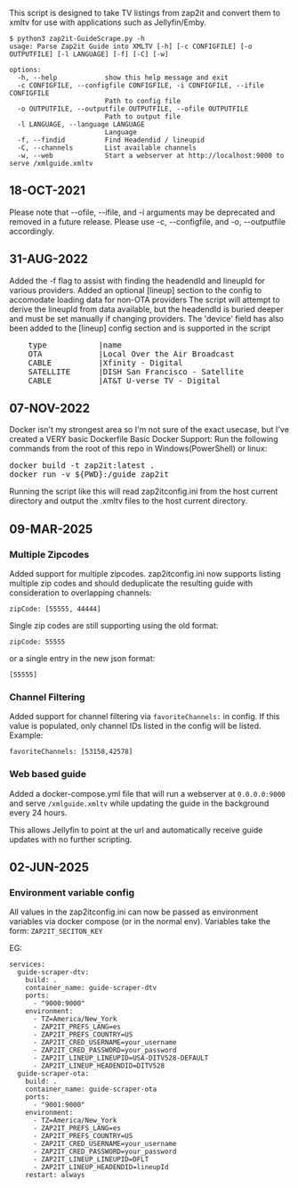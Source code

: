 
This script is designed to take TV listings from zap2it and convert them to xmltv for use with applications such as Jellyfin/Emby.

```
$ python3 zap2it-GuideScrape.py -h
usage: Parse Zap2it Guide into XMLTV [-h] [-c CONFIGFILE] [-o OUTPUTFILE] [-l LANGUAGE] [-f] [-C] [-w]

options:
  -h, --help            show this help message and exit
  -c CONFIGFILE, --configfile CONFIGFILE, -i CONFIGFILE, --ifile CONFIGFILE
                        Path to config file
  -o OUTPUTFILE, --outputfile OUTPUTFILE, --ofile OUTPUTFILE
                        Path to output file
  -l LANGUAGE, --language LANGUAGE
                        Language
  -f, --findid          Find Headendid / lineupid
  -C, --channels        List available channels
  -w, --web             Start a webserver at http://localhost:9000 to serve /xmlguide.xmltv
```

## 18-OCT-2021
Please note that --ofile, --ifile, and -i arguments may be deprecated and removed in a future release. Please use -c, --configfile, and -o, --outputfile accordingly.

## 31-AUG-2022
Added the -f flag to assist with finding the headendId and lineupId for various providers.
Added an optional [lineup] section to the config to accomodate loading data for non-OTA providers
The script will attempt to derive the lineupId from data available, but the headendId is buried deeper and must be set manually if changing providers.
The 'device' field has also been added to the [lineup] config section and is supported in the script
<pre>
    type           |name                                    |location       |headendID      |lineupID                 |device         
    OTA            |Local Over the Air Broadcast            |               |lineupId       |USA-lineupId-DEFAULT     |               
    CABLE          |Xfinity - Digital                       |Daly City      |CA55528        |USA-CA55528-DEFAULT      |X              
    SATELLITE      |DISH San Francisco - Satellite          |San Francisco  |DISH807        |USA-DISH807-DEFAULT      |-              
    CABLE          |AT&T U-verse TV - Digital               |San Francisco  |CA66343        |USA-CA66343-DEFAULT      |X              
</pre>

## 07-NOV-2022
Docker isn't my strongest area so I'm not sure of the exact usecase, but I've created a VERY basic Dockerfile 
Basic Docker Support:
Run the following commands from the root of this repo in Windows(PowerShell) or linux:
<pre>
docker build -t zap2it:latest .
docker run -v ${PWD}:/guide zap2it
</pre>
Running the script like this will read zap2itconfig.ini from the host current directory and output the .xmltv files to the host current directory.

## 09-MAR-2025
### Multiple Zipcodes
Added support for multiple zipcodes. zap2itconfig.ini now supports listing multiple zip codes and should deduplicate the resulting guide with consideration to overlapping channels:
```
zipCode: [55555, 44444]
```

Single zip codes are still supporting using the old format:
```
zipCode: 55555
```

or a single entry in the new json format:
```
[55555]
```

### Channel Filtering
Added support for channel filtering via `favoriteChannels:` in config. If this value is populated, only channel IDs listed in the config will be listed. Example:
```
favoriteChannels: [53158,42578]
```

### Web based guide
Added a docker-compose.yml file that will run a webserver at `0.0.0.0:9000` and serve `/xmlguide.xmltv` while updating the guide in the background every 24 hours.

This allows Jellyfin to point at the url and automatically receive guide updates with no further scripting.

## 02-JUN-2025
### Environment variable config
All values in the zap2itconfig.ini can now be passed as environment variables via docker compose (or in the normal env). Variables take the form:
`ZAP2IT_SECITON_KEY`

EG:
```
services:
  guide-scraper-dtv:
    build: .
    container_name: guide-scraper-dtv
    ports:
      - "9000:9000"
    environment:
      - TZ=America/New_York
      - ZAP2IT_PREFS_LANG=es
      - ZAP2IT_PREFS_COUNTRY=US
      - ZAP2IT_CRED_USERNAME=your_username
      - ZAP2IT_CRED_PASSWORD=your_password
      - ZAP2IT_LINEUP_LINEUPID=USA-DITV528-DEFAULT
      - ZAP2IT_LINEUP_HEADENDID=DITV528
  guide-scraper-ota:
    build: .
    container_name: guide-scraper-ota
    ports:
      - "9001:9000"
    environment:
      - TZ=America/New_York
      - ZAP2IT_PREFS_LANG=es
      - ZAP2IT_PREFS_COUNTRY=US
      - ZAP2IT_CRED_USERNAME=your_username
      - ZAP2IT_CRED_PASSWORD=your_password
      - ZAP2IT_LINEUP_LINEUPID=DFLT
      - ZAP2IT_LINEUP_HEADENDID=lineupId
    restart: always
```
